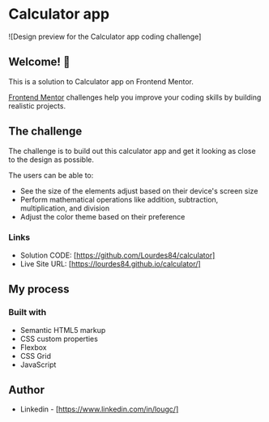 # Calculator app

![Design preview for the Calculator app coding challenge]

## Welcome! 👋

This is a solution to Calculator app on Frontend Mentor.

[Frontend Mentor](https://www.frontendmentor.io) challenges help you improve your coding skills by building realistic projects.

## The challenge

The challenge is to build out this calculator app and get it looking as close to the design as possible.

The users can be able to:

- See the size of the elements adjust based on their device's screen size
- Perform mathematical operations like addition, subtraction, multiplication, and division
- Adjust the color theme based on their preference

### Links

- Solution CODE: [https://github.com/Lourdes84/calculator]
- Live Site URL: [https://lourdes84.github.io/calculator/]

## My process

### Built with

- Semantic HTML5 markup
- CSS custom properties
- Flexbox
- CSS Grid
- JavaScript

## Author

- Linkedin - [https://www.linkedin.com/in/lougc/]
